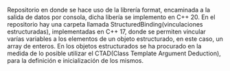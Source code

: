 Repositorio en donde se hace uso de la librería format, encaminada a la salida de datos por consola, dicha libería se implemento en C++ 20.
En el repositorio hay una carpeta llamada StructuredBinding(vinculaciones estructuradas), implementadas en C++ 17, donde se permiten vincular varías
variables a los elementos de un objeto estructurado, en este caso, un array de enteros.
En los objetos estructurados se ha procurado en la medida de lo posible utilizar el CTAD(Class Template Argument Deduction), para la definición e
inicialización de los mismos.
